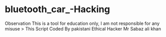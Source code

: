 # bluetooth_car_-Hacking
Observation This is a tool for education only, I am not responsible for any misuse > This Script Coded By pakistani Ethical Hacker Mr Sabaz ali khan
